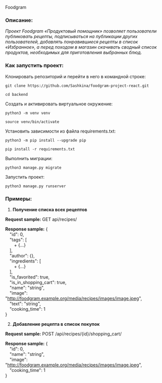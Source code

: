 Foodgram

### Описание:

*Проект Foodgram «Продуктовый помощник» позволяет пользователи публиковать рецепты,
подписываться на публикации других пользователей, добавлять понравившиеся рецепты
в список «Избранное», а перед походом в магазин скачивать сводный список продуктов,
необходимых для приготовления выбранных блюд.*


### Как запустить проект:

Клонировать репозиторий и перейти в него в командной строке:

```
git clone https://github.com/Sashkina/foodgram-project-react.git
```

```
cd backend
```

Cоздать и активировать виртуальное окружение:

```
python3 -m venv venv
```

```
source venv/bin/activate
```

Установить зависимости из файла requirements.txt:

```
python3 -m pip install --upgrade pip
```

```
pip install -r requirements.txt
```

Выполнить миграции:

```
python3 manage.py migrate
```

Запустить проект:

```
python3 manage.py runserver
```

### Примеры:

1. **Получение списка всех рецептов**

**Request sample:**
GET api/recipes/

**Response sample:**
{  
&emsp;"id": 0,  
&emsp;"tags": [  
&emsp;&emsp;+ {...}  
&emsp;],  
&emsp;"author": {},  
&emsp;"ingredients": [  
&emsp;&emsp;+ {...}  
&emsp;],  
&emsp;"is_favorited": true,  
&emsp;"is_in_shopping_cart": true,  
&emsp;"name": "string",  
&emsp;"image": "http://foodgram.example.org/media/recipes/images/image.jpeg",  
&emsp;"text": "string",  
&emsp;"cooking_time": 1  
}  

2. **Добавление рецепта в список покупок**

**Request sample:**
POST /api/recipes/{id}/shopping_cart/

**Response sample:**
{  
&emsp;"id": 0,  
&emsp;"name": "string",  
&emsp;"image": "http://foodgram.example.org/media/recipes/images/image.jpeg",  
&emsp;"cooking_time": 1  
}
